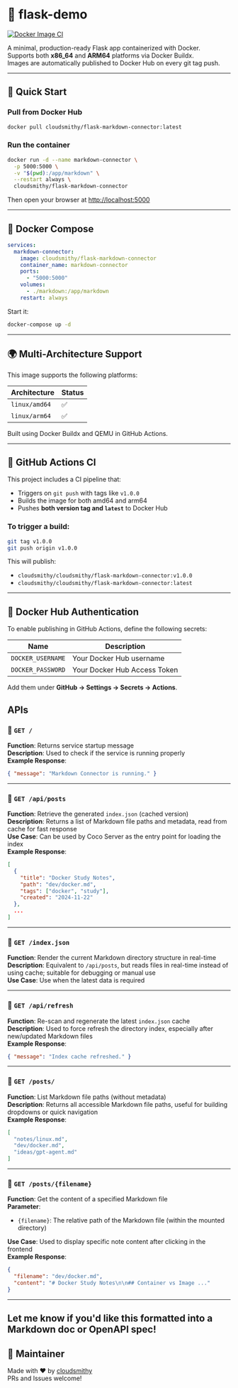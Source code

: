 
# 🐳 flask-demo

[![Docker Image CI](https://github.com/Xu-Hardy/flask-demo/actions/workflows/docker.yml/badge.svg)](https://github.com/Xu-Hardy/flask-demo/actions/workflows/docker.yml)

A minimal, production-ready Flask app containerized with Docker.  
Supports both **x86_64** and **ARM64** platforms via Docker Buildx.  
Images are automatically published to Docker Hub on every git tag push.

---

## 🚀 Quick Start

### Pull from Docker Hub

```bash
docker pull cloudsmithy/flask-markdown-connector:latest
```

### Run the container

```bash
docker run -d --name markdown-connector \
  -p 5000:5000 \
  -v "$(pwd):/app/markdown" \
  --restart always \
  cloudsmithy/flask-markdown-connector
```

Then open your browser at [http://localhost:5000](http://localhost:5000)

---

## 🧱 Docker Compose

```yaml
services:
  markdown-connector:
    image: cloudsmithy/flask-markdown-connector
    container_name: markdown-connector
    ports:
      - "5000:5000"
    volumes:
      - ./markdown:/app/markdown
    restart: always

```

Start it:

```bash
docker-compose up -d
```

---

## 🌍 Multi-Architecture Support

This image supports the following platforms:

| Architecture | Status |
|--------------|--------|
| `linux/amd64`| ✅     |
| `linux/arm64`| ✅     |

Built using Docker Buildx and QEMU in GitHub Actions.

---

## 🔧 GitHub Actions CI

This project includes a CI pipeline that:

- Triggers on `git push` with tags like `v1.0.0`
- Builds the image for both amd64 and arm64
- Pushes **both version tag and `latest`** to Docker Hub

### To trigger a build:

```bash
git tag v1.0.0
git push origin v1.0.0
```

This will publish:

- `cloudsmithy/cloudsmithy/flask-markdown-connector:v1.0.0`
- `cloudsmithy/cloudsmithy/flask-markdown-connector:latest`

---

## 🔐 Docker Hub Authentication

To enable publishing in GitHub Actions, define the following secrets:

| Name              | Description                   |
|-------------------|-------------------------------|
| `DOCKER_USERNAME` | Your Docker Hub username      |
| `DOCKER_PASSWORD` | Your Docker Hub Access Token  |

Add them under **GitHub → Settings → Secrets → Actions**.


## APIs

### 🔹 `GET /`

**Function**: Returns service startup message  
**Description**: Used to check if the service is running properly  
**Example Response**:
```json
{ "message": "Markdown Connector is running." }
```

---

### 🔹 `GET /api/posts`

**Function**: Retrieve the generated `index.json` (cached version)  
**Description**: Returns a list of Markdown file paths and metadata, read from cache for fast response  
**Use Case**: Can be used by Coco Server as the entry point for loading the index  
**Example Response**:
```json
[
  {
    "title": "Docker Study Notes",
    "path": "dev/docker.md",
    "tags": ["docker", "study"],
    "created": "2024-11-22"
  },
  ...
]
```

---

### 🔹 `GET /index.json`

**Function**: Render the current Markdown directory structure in real-time  
**Description**: Equivalent to `/api/posts`, but reads files in real-time instead of using cache; suitable for debugging or manual use  
**Use Case**: Use when the latest data is required

---

### 🔹 `GET /api/refresh`

**Function**: Re-scan and regenerate the latest `index.json` cache  
**Description**: Used to force refresh the directory index, especially after new/updated Markdown files  
**Example Response**:
```json
{ "message": "Index cache refreshed." }
```

---

### 🔹 `GET /posts/`

**Function**: List Markdown file paths (without metadata)  
**Description**: Returns all accessible Markdown file paths, useful for building dropdowns or quick navigation  
**Example Response**:
```json
[
  "notes/linux.md",
  "dev/docker.md",
  "ideas/gpt-agent.md"
]
```

---

### 🔹 `GET /posts/{filename}`

**Function**: Get the content of a specified Markdown file  
**Parameter**:
- `{filename}`: The relative path of the Markdown file (within the mounted directory)  

**Use Case**: Used to display specific note content after clicking in the frontend  
**Example Response**:
```json
{
  "filename": "dev/docker.md",
  "content": "# Docker Study Notes\n\n## Container vs Image ..."
}
```

---

Let me know if you'd like this formatted into a Markdown doc or OpenAPI spec!
---

## 👤 Maintainer

Made with ❤️ by [cloudsmithy](https://hub.docker.com/u/cloudsmithy)  
PRs and Issues welcome!

